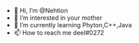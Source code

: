- 👋 Hi, I’m @Nehtion
- 👀 I’m interested in your mother
- 🌱 I’m currently learning Phyton,C++,Java
- 📫 How to reach me deeI#0272 

<!---
Nehtion/Nehtion is a ✨ special ✨ repository because its `README.md` (this file) appears on your GitHub profile.
You can click the Preview link to take a look at your changes.
--->
